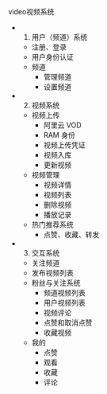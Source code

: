 video视频系统
- 1. 用户（频道）系统
  - 注册、登录
  - 用户身份认证
  - 频道
    - 管理频道
    - 设置频道
- 2. 视频系统
  - 视频上传
    - 阿里云 VOD
    - RAM 身份
    - 视频上传凭证
    - 视频入库
    - 更新视频
  - 视频管理
    - 视频详情
    - 视频列表
    - 删除视频
    - 播放记录
  - 热门推荐系统
    - 点赞、收藏、转发
- 3. 交互系统
  - 关注频道
  - 发布视频列表
  - 粉丝与关注系统
    - 频道视频列表
    - 用户视频列表
    - 视频评论
    - 点赞和取消点赞
    - 收藏视频
  - 我的
    - 点赞
    - 观看
    - 收藏
    - 评论